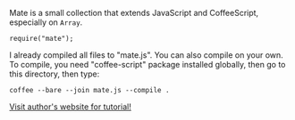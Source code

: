 Mate is a small collection that extends JavaScript and CoffeeScript,
especially on `Array`.

    require("mate");

I already compiled all files to "mate.js". You can also compile on your own. To compile,
you need "coffee-script" package installed globally, then go to this directory, then type:

    coffee --bare --join mate.js --compile .

[Visit author's website for tutorial!](http://zhanzhenzhen.com/#mate)
